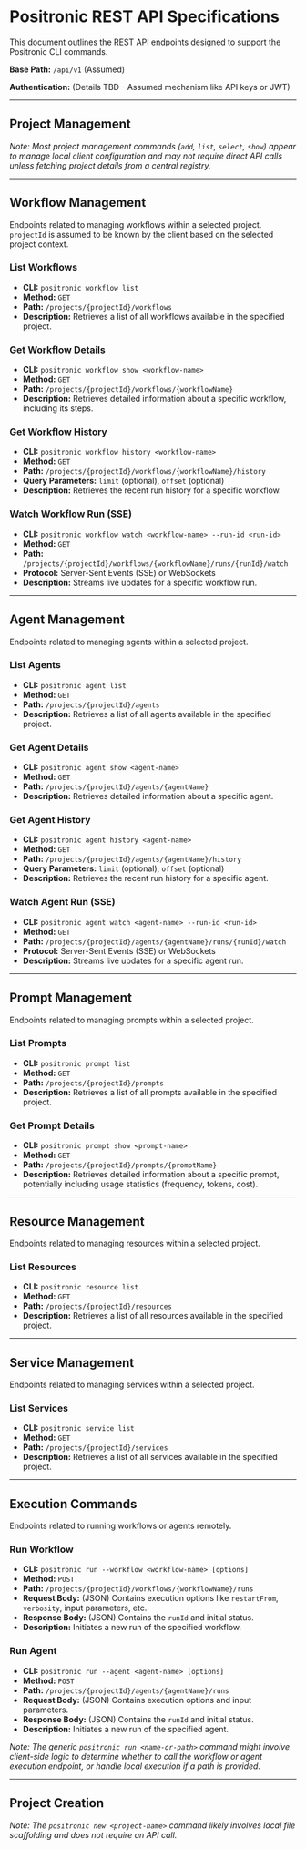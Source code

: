 # Positronic REST API Specifications

This document outlines the REST API endpoints designed to support the Positronic CLI commands.

**Base Path:** `/api/v1` (Assumed)

**Authentication:** (Details TBD - Assumed mechanism like API keys or JWT)

---

## Project Management

_Note: Most project management commands (`add`, `list`, `select`, `show`) appear to manage local client configuration and may not require direct API calls unless fetching project details from a central registry._

---

## Workflow Management

Endpoints related to managing workflows within a selected project. `projectId` is assumed to be known by the client based on the selected project context.

### List Workflows

- **CLI:** `positronic workflow list`
- **Method:** `GET`
- **Path:** `/projects/{projectId}/workflows`
- **Description:** Retrieves a list of all workflows available in the specified project.

### Get Workflow Details

- **CLI:** `positronic workflow show <workflow-name>`
- **Method:** `GET`
- **Path:** `/projects/{projectId}/workflows/{workflowName}`
- **Description:** Retrieves detailed information about a specific workflow, including its steps.

### Get Workflow History

- **CLI:** `positronic workflow history <workflow-name>`
- **Method:** `GET`
- **Path:** `/projects/{projectId}/workflows/{workflowName}/history`
- **Query Parameters:** `limit` (optional), `offset` (optional)
- **Description:** Retrieves the recent run history for a specific workflow.

### Watch Workflow Run (SSE)

- **CLI:** `positronic workflow watch <workflow-name> --run-id <run-id>`
- **Method:** `GET`
- **Path:** `/projects/{projectId}/workflows/{workflowName}/runs/{runId}/watch`
- **Protocol:** Server-Sent Events (SSE) or WebSockets
- **Description:** Streams live updates for a specific workflow run.

---

## Agent Management

Endpoints related to managing agents within a selected project.

### List Agents

- **CLI:** `positronic agent list`
- **Method:** `GET`
- **Path:** `/projects/{projectId}/agents`
- **Description:** Retrieves a list of all agents available in the specified project.

### Get Agent Details

- **CLI:** `positronic agent show <agent-name>`
- **Method:** `GET`
- **Path:** `/projects/{projectId}/agents/{agentName}`
- **Description:** Retrieves detailed information about a specific agent.

### Get Agent History

- **CLI:** `positronic agent history <agent-name>`
- **Method:** `GET`
- **Path:** `/projects/{projectId}/agents/{agentName}/history`
- **Query Parameters:** `limit` (optional), `offset` (optional)
- **Description:** Retrieves the recent run history for a specific agent.

### Watch Agent Run (SSE)

- **CLI:** `positronic agent watch <agent-name> --run-id <run-id>`
- **Method:** `GET`
- **Path:** `/projects/{projectId}/agents/{agentName}/runs/{runId}/watch`
- **Protocol:** Server-Sent Events (SSE) or WebSockets
- **Description:** Streams live updates for a specific agent run.

---

## Prompt Management

Endpoints related to managing prompts within a selected project.

### List Prompts

- **CLI:** `positronic prompt list`
- **Method:** `GET`
- **Path:** `/projects/{projectId}/prompts`
- **Description:** Retrieves a list of all prompts available in the specified project.

### Get Prompt Details

- **CLI:** `positronic prompt show <prompt-name>`
- **Method:** `GET`
- **Path:** `/projects/{projectId}/prompts/{promptName}`
- **Description:** Retrieves detailed information about a specific prompt, potentially including usage statistics (frequency, tokens, cost).

---

## Resource Management

Endpoints related to managing resources within a selected project.

### List Resources

- **CLI:** `positronic resource list`
- **Method:** `GET`
- **Path:** `/projects/{projectId}/resources`
- **Description:** Retrieves a list of all resources available in the specified project.

---

## Service Management

Endpoints related to managing services within a selected project.

### List Services

- **CLI:** `positronic service list`
- **Method:** `GET`
- **Path:** `/projects/{projectId}/services`
- **Description:** Retrieves a list of all services available in the specified project.

---

## Execution Commands

Endpoints related to running workflows or agents remotely.

### Run Workflow

- **CLI:** `positronic run --workflow <workflow-name> [options]`
- **Method:** `POST`
- **Path:** `/projects/{projectId}/workflows/{workflowName}/runs`
- **Request Body:** (JSON) Contains execution options like `restartFrom`, `verbosity`, input parameters, etc.
- **Response Body:** (JSON) Contains the `runId` and initial status.
- **Description:** Initiates a new run of the specified workflow.

### Run Agent

- **CLI:** `positronic run --agent <agent-name> [options]`
- **Method:** `POST`
- **Path:** `/projects/{projectId}/agents/{agentName}/runs`
- **Request Body:** (JSON) Contains execution options and input parameters.
- **Response Body:** (JSON) Contains the `runId` and initial status.
- **Description:** Initiates a new run of the specified agent.

_Note: The generic `positronic run <name-or-path>` command might involve client-side logic to determine whether to call the workflow or agent execution endpoint, or handle local execution if a path is provided._

---

## Project Creation

_Note: The `positronic new <project-name>` command likely involves local file scaffolding and does not require an API call._
